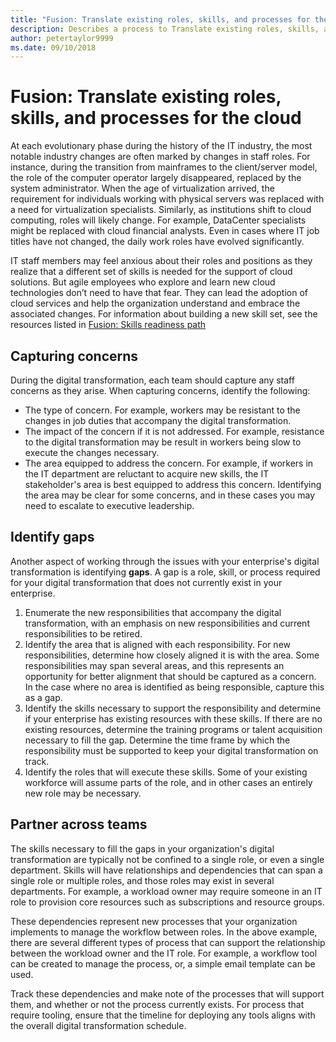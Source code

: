 ```yaml
---
title: "Fusion: Translate existing roles, skills, and processes for the cloud" 
description: Describes a process to Translate existing roles, skills, and processes for the cloud
author: petertaylor9999
ms.date: 09/10/2018
---
```

# Fusion: Translate existing roles, skills, and processes for the cloud

At each evolutionary phase during the history of the IT industry, the most notable industry changes are often marked by changes in staff roles. For instance, during the transition from mainframes to the client/server model, the role of the computer operator largely disappeared, replaced by the system administrator. When the age of virtualization arrived, the requirement for individuals working with physical servers was replaced with a need for virtualization specialists. Similarly, as institutions shift to cloud computing, roles will likely change. For example, DataCenter specialists might be replaced with cloud financial analysts. Even in cases where IT job titles have not changed, the daily work roles have evolved significantly. 

IT staff members may feel anxious about their roles and positions as they realize that a different set of skills is needed for the support of cloud solutions. But agile employees who explore and learn new cloud technologies don’t need to have that fear. They can lead the adoption of cloud services and help the organization understand and embrace the associated changes. For information about building a new skill set, see the resources listed in [Fusion: Skills readiness path](skills-readiness-path.md)

## Capturing concerns

During the digital transformation, each team should capture any staff concerns as they arise. When capturing concerns, identify the following:

* The type of concern. For example, workers may be resistant to the changes in job duties that accompany the digital transformation.
* The impact of the concern if it is not addressed. For example, resistance to the digital transformation may be result in workers being slow to execute the changes necessary. 
* The area equipped to address the concern. For example, if workers in the IT department are reluctant to acquire new skills, the IT stakeholder's area is best equipped to address this concern. Identifying the area may be clear for some concerns, and in these cases you may need to escalate to executive leadership. 

## Identify gaps

Another aspect of working through the issues with your enterprise's digital transformation is identifying **gaps**. A gap is a role, skill, or process required for your digital transformation that does not currently exist in your enterprise. 

1. Enumerate the new responsibilities that accompany the digital transformation, with an emphasis on new responsibilities and current responsibilities to be retired. 
2. Identify the area that is aligned with each responsibility. For new responsibilities, determine how closely aligned it is with the area. Some responsibilities may span several areas, and this represents an opportunity for better alignment that should be captured as a concern. In the case where no area is identified as being responsible, capture this as a gap.
3. Identify the skills necessary to support the responsibility and determine if your enterprise has existing resources with these skills. If there are no existing resources, determine the training programs or talent acquisition necessary to fill the gap. Determine the time frame by which the responsibility must be supported to keep your digital transformation on track.
4. Identify the roles that will execute these skills. Some of your existing workforce will assume parts of the role, and in other cases an entirely new role may be necessary.

## Partner across teams

The skills necessary to fill the gaps in your organization's digital transformation are typically not be confined to a single role, or even a single department. Skills will have relationships and dependencies that can span a single role or multiple roles, and those roles may exist in several departments. For example, a workload owner may require someone in an IT role to provision core resources such as subscriptions and resource groups.

These dependencies represent new processes that your organization implements to manage the workflow between roles. In the above example, there are several different types of process that can support the relationship between the workload owner and the IT role. For example, a workflow tool can be created to manage the process, or, a simple email template can be used.

Track these dependencies and make note of the processes that will support them, and whether or not the process currently exists. For process that require tooling, ensure that the timeline for deploying any tools aligns with the overall digital transformation schedule.

